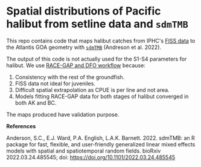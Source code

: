 # Spatial distributions of Pacific halibut from setline data and `sdmTMB`

This repo contains code that maps halibut catches from IPHC's [FISS data](https://www.iphc.int/management/science-and-research/fishery-independent-setline-survey-fiss) to the Atlantis GOA geometry with [`sdmTMB`](https://github.com/pbs-assess/sdmTMB) (Andreson et al. 2022).

The output of this code is not actually used for the S1-S4 parameters for halibut. We use [RACE-GAP and DFO workflow](https://github.com/somros/Atlantis_GOA_SDM_coupling_and_initbiom) because:

1. Consistency with the rest of the groundfish.
2. FISS data not ideal for juveniles.
3. Difficult spatial extrapolation as CPUE is per line and not area.
4. Models fitting RACE-GAP data for both stages of halibut converged in both AK and BC.

The maps produced have validation purpose. 

__References__

Anderson, S.C., E.J. Ward, P.A. English, L.A.K. Barnett. 2022. sdmTMB: an R package for fast, flexible, and user-friendly generalized linear mixed effects models with spatial and spatiotemporal random fields. bioRxiv 2022.03.24.485545; doi: https://doi.org/10.1101/2022.03.24.485545
